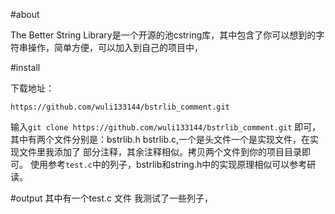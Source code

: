 
#about 

The Better String Library是一个开源的池cstring库，其中包含了你可以想到的字符串操作，简单方便，可以加入到自己的项目中，

#install

下载地址：
```
https://github.com/wuli133144/bstrlib_comment.git
```

输入```git clone https://github.com/wuli133144/bstrlib_comment.git```
即可，其中有两个文件分别是：bstrlib.h bstrlib.c,一个是头文件一个是实现文件，在实现文件里我添加了
部分注释，其余注释相似。拷贝两个文件到你的项目目录即可。
使用参考```test.c```中的列子，bstrlib和string.h中的实现原理相似可以参考研读。

#output
其中有一个test.c 文件 我测试了一些列子，


